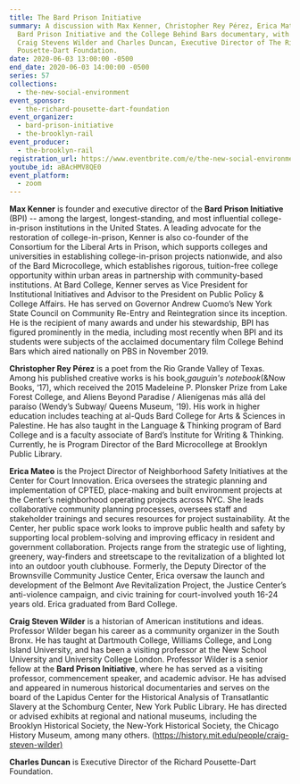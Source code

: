 ```yaml
---
title: The Bard Prison Initiative
summary: A discussion with Max Kenner, Christopher Rey Pérez, Erica Mateo on the
  Bard Prison Initiative and the College Behind Bars documentary, with historian
  Craig Stevens Wilder and Charles Duncan, Executive Director of The Richard
  Pousette-Dart Foundation.
date: 2020-06-03 13:00:00 -0500
end_date: 2020-06-03 14:00:00 -0500
series: 57
collections:
  - the-new-social-environment
event_sponsor:
  - the-richard-pousette-dart-foundation
event_organizer:
  - bard-prison-initiative
  - the-brooklyn-rail
event_producer:
  - the-brooklyn-rail
registration_url: https://www.eventbrite.com/e/the-new-social-environment-57-bard-prison-initiative-tickets-106787851338
youtube_id: aBAcHMV8QE0
event_platform:
  - zoom
---
```

**Max Kenner** is founder and executive director of the **Bard Prison Initiative** (BPI) -- among the largest, longest-standing, and most influential college-in-prison institutions in the United States. A leading advocate for the restoration of college-in-prison, Kenner is also co-founder of the Consortium for the Liberal Arts in Prison, which supports colleges and universities in establishing college-in-prison projects nationwide, and also of the Bard Microcollege, which establishes rigorous, tuition-free college opportunity within urban areas in partnership with community-based institutions. At Bard College, Kenner serves as Vice President for Institutional Initiatives and Advisor to the President on Public Policy & College Affairs. He has served on Governor Andrew Cuomo’s New York State Council on Community Re-Entry and Reintegration since its inception. He is the recipient of many awards and under his stewardship, BPI has figured prominently in the media, including most recently when BPI and its students were subjects of the acclaimed documentary film College Behind Bars which aired nationally on PBS in November 2019.

**Christopher Rey Pérez** is a poet from the Rio Grande Valley of Texas. Among his published creative works is his book,*gauguin's notebook*(&Now Books, ‘17), which received the 2015 Madeleine P. Plonsker Prize from Lake Forest College, and Aliens Beyond Paradise / Alienígenas más allá del paraíso (Wendy’s Subway/ Queens Museum, ‘19). His work in higher education includes teaching at al-Quds Bard College for Arts & Sciences in Palestine. He has also taught in the Language & Thinking program of Bard College and is a faculty associate of Bard’s Institute for Writing & Thinking. Currently, he is Program Director of the Bard Microcollege at Brooklyn Public Library.

**Erica Mateo** is the Project Director of Neighborhood Safety Initiatives at the Center for Court Innovation. Erica oversees the strategic planning and implementation of CPTED, place-making and built environment projects at the Center’s neighborhood operating projects across NYC. She leads collaborative community planning processes, oversees staff and stakeholder trainings and secures resources for project sustainability. At the Center, her public space work looks to improve public health and safety by supporting local problem-solving and improving efficacy in resident and government collaboration. Projects range from the strategic use of lighting, greenery, way-finders and streetscape to the revitalization of a blighted lot into an outdoor youth clubhouse. Formerly, the Deputy Director of the Brownsville Community Justice Center, Erica oversaw the launch and development of the Belmont Ave Revitalization Project, the Justice Center’s anti-violence campaign, and civic training for court-involved youth 16-24 years old. Erica graduated from Bard College.

**Craig Steven Wilder** is a historian of American institutions and ideas. Professor Wilder began his career as a community organizer in the South Bronx. He has taught at Dartmouth College, Williams College, and Long Island University, and has been a visiting professor at the New School University and University College London. Professor Wilder is a senior fellow at the **Bard Prison Initiative**, where he has served as a visiting professor, commencement speaker, and academic advisor. He has advised and appeared in numerous historical documentaries and serves on the board of the Lapidus Center for the Historical Analysis of Transatlantic Slavery at the Schomburg Center, New York Public Library. He has directed or advised exhibits at regional and national museums, including the Brooklyn Historical Society, the New-York Historical Society, the Chicago History Museum, among many others. ([https://history.mit.edu/people/craig-steven-wilder)](https://history.mit.edu/people/craig-steven-wilder)

**Charles Duncan** is Executive Director of the Richard Pousette-Dart Foundation.